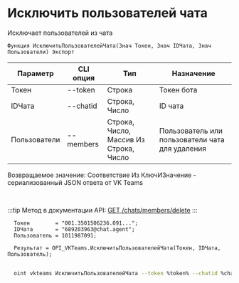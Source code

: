 ﻿---
sidebar_position: 1
---

# Исключить пользователей чата
 Исключает пользователей из чата



`Функция ИсключитьПользователейЧата(Знач Токен, Знач IDЧата, Знач Пользователи) Экспорт`

  | Параметр | CLI опция | Тип | Назначение |
  |-|-|-|-|
  | Токен | --token | Строка | Токен бота |
  | IDЧата | --chatid | Строка, Число | ID чата |
  | Пользователи | --members | Строка, Число, Массив Из Строка, Число | Пользователь или пользователи чата для удаления |

  
  Возвращаемое значение:   Соответствие Из КлючИЗначение - сериализованный JSON ответа от VK Teams

<br/>

:::tip
Метод в документации API: [GET /chats/members/delete](https://teams.vk.com/botapi/#/chats/get_chats_members_delete)
:::
<br/>


```bsl title="Пример кода"
  Токен        = "001.3501506236.091...";
  IDЧата       = "689203963@chat.agent";
  Пользователь = 1011987091;
  
  Результат = OPI_VKTeams.ИсключитьПользователейЧата(Токен, IDЧата, Пользователь);
```
        


```sh title="Пример команды CLI"
    
  oint vkteams ИсключитьПользователейЧата --token %token% --chatid %chatid% --members %members%

```

```json title="Результат"

```

